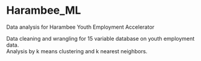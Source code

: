 # Harambee_ML
Data analysis for Harambee Youth Employment Accelerator

Data cleaning and wrangling for 15 variable database on youth employment data. <br />
Analysis by k means clustering and k nearest neighbors. 
